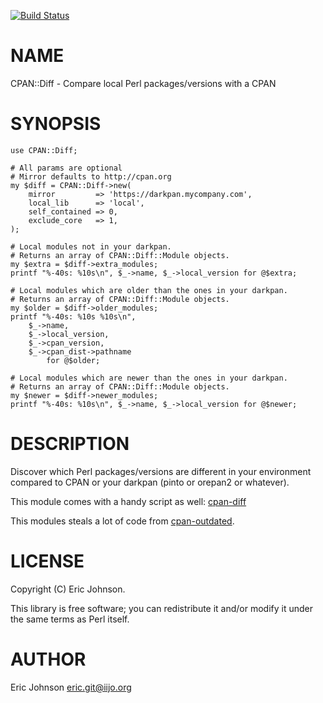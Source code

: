 [![Build Status](https://travis-ci.org/kablamo/CPAN-Diff.svg?branch=master)](https://travis-ci.org/kablamo/CPAN-Diff)
# NAME

CPAN::Diff - Compare local Perl packages/versions with a CPAN

# SYNOPSIS

    use CPAN::Diff;

    # All params are optional
    # Mirror defaults to http://cpan.org
    my $diff = CPAN::Diff->new(
        mirror         => 'https://darkpan.mycompany.com',
        local_lib      => 'local',
        self_contained => 0,
        exclude_core   => 1,
    );

    # Local modules not in your darkpan.
    # Returns an array of CPAN::Diff::Module objects.
    my $extra = $diff->extra_modules;  
    printf "%-40s: %10s\n", $_->name, $_->local_version for @$extra;

    # Local modules which are older than the ones in your darkpan.
    # Returns an array of CPAN::Diff::Module objects.
    my $older = $diff->older_modules; 
    printf "%-40s: %10s %10s\n",
        $_->name,
        $_->local_version,
        $_->cpan_version,
        $_->cpan_dist->pathname
            for @$older;

    # Local modules which are newer than the ones in your darkpan.
    # Returns an array of CPAN::Diff::Module objects.
    my $newer = $diff->newer_modules; 
    printf "%-40s: %10s\n", $_->name, $_->local_version for @$newer;

# DESCRIPTION

Discover which Perl packages/versions are different in your environment compared to
CPAN or your darkpan (pinto or orepan2 or whatever).

This module comes with a handy script as well: [cpan-diff](https://metacpan.org/pod/cpan-diff)

This modules steals a lot of code from [cpan-outdated](https://metacpan.org/pod/cpan-outdated).

# LICENSE

Copyright (C) Eric Johnson.

This library is free software; you can redistribute it and/or modify
it under the same terms as Perl itself.

# AUTHOR

Eric Johnson <eric.git@iijo.org>
